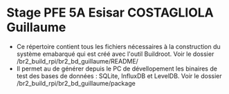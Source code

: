 # Stage PFE 5A Esisar COSTAGLIOLA Guillaume 

* Ce répertoire contient tous les fichiers nécessaires à la construction du système emabarqué qui est créé avec l'outil Buildroot.
  Voir le dossier /br2_build_rpi/br2_bd_guillaume/README/
* Il permet au de générer depuis le PC de dévellopement les binaires de test des bases de données : SQLite, InfluxDB et LevelDB.
  Voir le dossier /br2_build_rpi/br2_bd_guillaume/package
